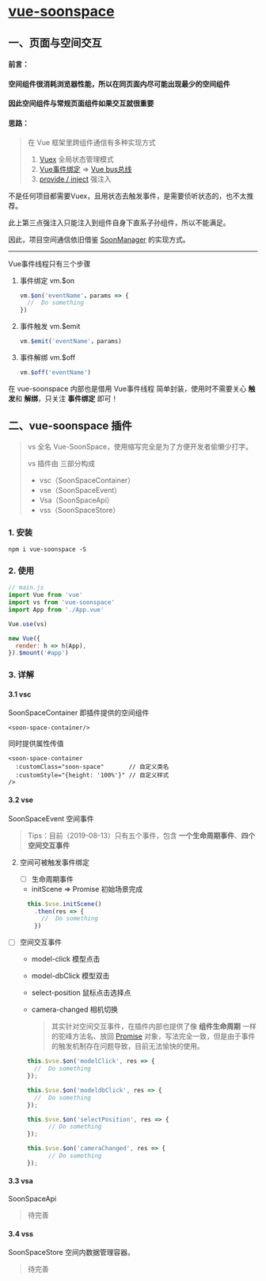 # [vue-soonspace](https://github.com/xuekai-china/vue-soonspace)


## 一、页面与空间交互

#### 前言：

#### 	空间组件很消耗浏览器性能，所以在同页面内尽可能出现最少的空间组件

#### 	因此空间组件与常规页面组件如果交互就很重要



#### 思路：

> 在 Vue 框架里跨组件通信有多种实现方式
>
>  1.  [Vuex](https://vuex.vuejs.org/) 全局状态管理模式
>  2.  [Vue事件绑定](https://cn.vuejs.org/v2/api/#vm-on) => [Vue bus总线](https://www.cnblogs.com/fanlinqiang/p/7756566.html)
>  3.   [provide / inject](https://cn.vuejs.org/v2/api/#provide-inject) 强注入



不是任何项目都需要Vuex，且用状态去触发事件，是需要侦听状态的，也不太推荐。

此上第三点强注入只能注入到组件自身下直系子孙组件，所以不能满足。

因此，项目空间通信依旧借鉴 [SoonManager](http://www.xwbuilders.com:9011/) 的实现方式。

------

Vue事件线程只有三个步骤

1. 事件绑定 vm.$on

   ```javascript
   vm.$on('eventName'，params => {
     //  Do something
   })
   ```

2. 事件触发 vm.$emit

   ```javascript
   vm.$emit('eventName'，params)
   ```

3. 事件解绑 vm.$off

   ```javascript
   vm.$off('eventName')
   
   ```



在 vue-soonspace 内部也是借用 Vue事件线程 简单封装，使用时不需要关心 **触发**和 **解绑**，只关注 **事件绑定** 即可！



## 二、vue-soonspace 插件

> vs 全名 Vue-SoonSpace，使用缩写完全是为了方便开发者偷懒少打字。
>
> vs 插件由 三部分构成
>
> - vsc（SoonSpaceContainer）
> - vse（SoonSpaceEvent）
> - Vsa（SoonSpaceApi）
> - vss（SoonSpaceStore）



### 1. 安装

```shell
npm i vue-soonspace -S
```



### 2. 使用

```javascript
// main.js
import Vue from 'vue'
import vs from 'vue-soonspace'
import App from './App.vue'

Vue.use(vs)

new Vue({
  render: h => h(App),
}).$mount('#app')

```



### 3. 详解

#### 3.1 vsc

SoonSpaceContainer 即插件提供的空间组件

```vue
<soon-space-container/>
```

同时提供属性传值

```vue
<soon-space-container 
  :customClass="soon-space"       // 自定义类名
  :customStyle="{height: '100%'}" // 自定义样式
/>
```

#### 3.2 vse

SoonSpaceEvent 空间事件

> Tips：目前（2019-08-13）只有五个事件，包含 **一个生命周期事件**、**四个空间交互事件**

2. 空间可被触发事件绑定

   - [ ] 生命周期事件

   - initScene  =>   Promise        初始场景完成

    ```javascript
      this.$vse.initScene()
        .then(res => {
          //  Do something
        })
    ```
   
- [ ] 空间交互事件
  
   - model-click          模型点击
   
   - model-dbClick     模型双击
   
   - select-position     鼠标点击选择点
   
   - camera-changed  相机切换
   
     > 其实针对空间交互事件，在插件内部也提供了像 **组件生命周期** 一样的驼峰方法名、放回 [Promise](http://es6.ruanyifeng.com/#docs/promise) 对象，写法完全一致，但是由于事件的触发机制存在问题导致，目前无法愉快的使用。
   
    ```javascript
      this.$vse.$on('modelClick', res => {
      	//  Do something
      });

      this.$vse.$on('modeldbClick', res => {
      	//  Do something
      });

      this.$vse.$on('selectPosition', res => {
    	    // Do something
      });
    
      this.$vse.$on('cameraChanged', res => {
    	    // Do something
      });
     ```


#### 3.3 vsa

SoonSpaceApi 

> 待完善

#### 3.4 vss

SoonSpaceStore 空间内数据管理容器。

> 待完善